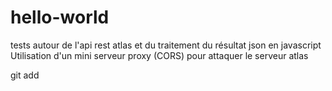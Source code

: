# hello-world

tests autour de l'api rest atlas et du traitement du résultat json en javascript
Utilisation d'un mini serveur proxy (CORS) pour attaquer le serveur atlas

git add

